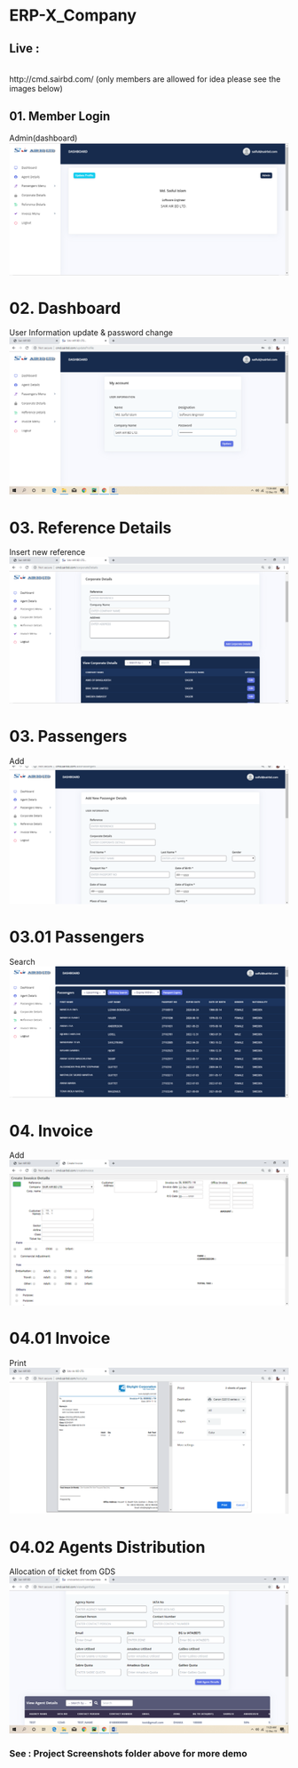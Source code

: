 # ERP-X_Company

<h2>Live :</h2><br>http://cmd.sairbd.com/ (only members are allowed for idea please see the images below)

<h2> 01. Member Login</h2>
  
  Admin(dashboard)
![](Project%20Screenshots/Welcome%20Admin.png)

# 02. Dashboard
  User Information update & password change
  ![](Project%20Screenshots/adminProfileUpdate.png)

# 03. Reference Details
  Insert new reference
  ![](Project%20Screenshots/Corporate%20Details.png)


# 03. Passengers
  Add
  ![](Project%20Screenshots/Add%20passangers.png)
  
# 03.01 Passengers
  Search
  ![](Project%20Screenshots/Search%20Passangers.png)
  
# 04. Invoice
  Add
  ![](Project%20Screenshots/create%20invoice.png)
  
# 04.01 Invoice
  Print
  ![](Project%20Screenshots/Print%20Invoice.png)
  
# 04.02 Agents Distribution
  Allocation of ticket from GDS
  ![](Project%20Screenshots/Agents.png)  

<h3>See : Project Screenshots folder above for more demo</h3>
